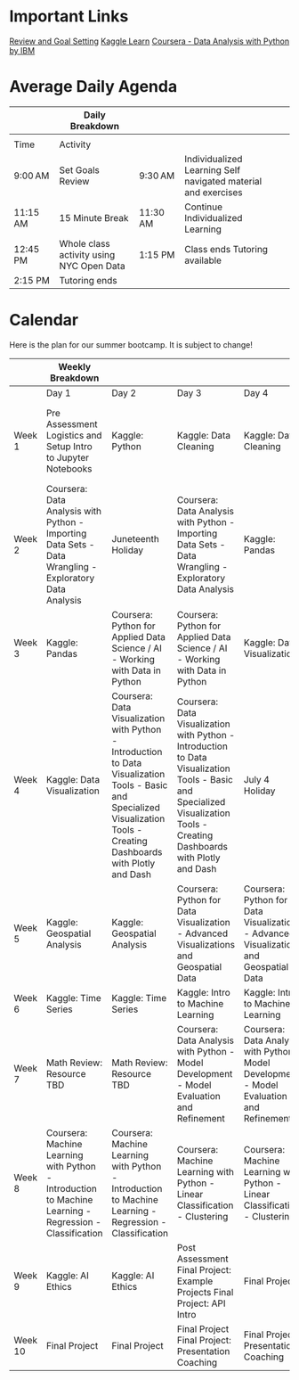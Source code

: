 

# Important Links

[Review and Goal Setting](https://t.ly/9KsMb)
[Kaggle Learn](https://www.kaggle.com/learn)
[Coursera - Data Analysis with Python by IBM](https://www.coursera.org/learn/data-analysis-with-python)

# Average Daily Agenda

|     | Daily Breakdown                                            |       |                               |               |
|-----|------------------------------------------------------------|-------|-------------------------------|---------------|
|     |                                                            |       |                               |               |
| Time | Activity                                                   |       |                               |               |
| 9:00 AM | Set Goals Review                                        | 9:30 AM | Individualized Learning Self navigated material and exercises |               |
| 11:15 AM | 15 Minute Break                                        | 11:30 AM | Continue Individualized Learning |               |
| 12:45 PM | Whole class activity using NYC Open Data               | 1:15 PM | Class ends Tutoring available |               |
| 2:15 PM | Tutoring ends                                           |       |                               |               |


# Calendar

Here is the plan for our summer bootcamp. It is subject to change!

|            | Weekly Breakdown                                              |        |          |          |        |        |        |         | notes                           |
|------------|---------------------------------------------------------------|--------|----------|----------|--------|--------|--------|---------|---------------------------------|
|            | Day 1                                                         | Day 2  | Day 3    | Day 4    |        |        |        |         |                                 |
| Week 1     | Pre Assessment Logistics and Setup Intro to Jupyter Notebooks | Kaggle: Python | Kaggle: Data Cleaning | Kaggle: Data Cleaning |        |        | SQL? APIs? Story Maps / Agile Dev |                                 |
| Week 2     | Coursera: Data Analysis with Python - Importing Data Sets - Data Wrangling - Exploratory Data Analysis | Juneteenth Holiday | Coursera: Data Analysis with Python - Importing Data Sets - Data Wrangling - Exploratory Data Analysis | Kaggle: Pandas |        |        |         |                                 |
| Week 3     | Kaggle: Pandas                                                | Coursera: Python for Applied Data Science / AI - Working with Data in Python | Coursera: Python for Applied Data Science / AI - Working with Data in Python | Kaggle: Data Visualization |        |        |         |                                 |
| Week 4     | Kaggle: Data Visualization                                    | Coursera: Data Visualization with Python - Introduction to Data Visualization Tools - Basic and Specialized Visualization Tools - Creating Dashboards with Plotly and Dash | Coursera: Data Visualization with Python - Introduction to Data Visualization Tools - Basic and Specialized Visualization Tools - Creating Dashboards with Plotly and Dash | July 4 Holiday |        |        |         |                                 |
| Week 5     | Kaggle: Geospatial Analysis                                   | Kaggle: Geospatial Analysis | Coursera: Python for Data Visualization - Advanced Visualizations and Geospatial Data | Coursera: Python for Data Visualization - Advanced Visualizations and Geospatial Data |        |        |         |                                 |
| Week 6     | Kaggle: Time Series                                           | Kaggle: Time Series | Kaggle: Intro to Machine Learning | Kaggle: Intro to Machine Learning |        |        |         |                                 |
| Week 7     | Math Review: Resource TBD                                     | Math Review: Resource TBD | Coursera: Data Analysis with Python - Model Development - Model Evaluation and Refinement | Coursera: Data Analysis with Python - Model Development - Model Evaluation and Refinement |        |        |         |                                 |
| Week 8     | Coursera: Machine Learning with Python - Introduction to Machine Learning - Regression - Classification | Coursera: Machine Learning with Python - Introduction to Machine Learning - Regression - Classification | Coursera: Machine Learning with Python - Linear Classification - Clustering | Coursera: Machine Learning with Python - Linear Classification - Clustering |        |        |         |                                 |
| Week 9     | Kaggle: AI Ethics                                             | Kaggle: AI Ethics | Post Assessment Final Project: Example Projects Final Project: API Intro | Final Project |        |        |         |                                 |
| Week 10    | Final Project                                                 | Final Project | Final Project Final Project: Presentation Coaching | Final Project: Presentation Coaching |        |        |         |                                 |
